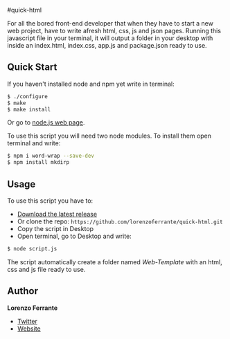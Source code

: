 #quick-html

For all the bored front-end developer that when they have to start a new web project, have to write afresh html, css, js and json pages. Running this javascript file in your terminal, it will output a folder in your desktop with inside an index.html, index.css, app.js and package.json ready to use.

## Quick Start

If you haven't installed node and npm yet write in terminal:

```bash
$ ./configure
$ make
$ make install
```
Or go to [node.js web page](http://nodejs.org/).

To use this script you will need two node modules. To install them open terminal and write:

```bash
$ npm i word-wrap --save-dev
$ npm install mkdirp
```

## Usage

To use this script you have to:

* [Download the latest release](https://github.com/lorenzoferrante/quick-html/archive/master.zip)
* Or clone the repo: `https://github.com/lorenzoferrante/quick-html.git`
* Copy the script in Desktop
* Open terminal, go to Desktop and write:

```bash
$ node script.js
```

The script automatically create a folder named *Web-Template* with an html, css and js file ready to use. 

## Author

**Lorenzo Ferrante**

+ [Twitter](http://twitter.com/ferrantelorenzo)
+ [Website](http://lorenzoferrante.tumblr.com/me)

